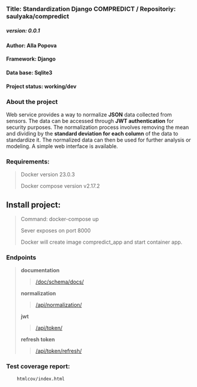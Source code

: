### **Title: Standardization Django COMPREDICT** / Repositoriy: saulyaka/compredict
##### **version:** 0.0.1
#### **Author:** Alla Popova
#### **Framework:** Django
#### **Data base:** Sqlite3
#### **Project status:** working/dev
### **About the project**
Web service provides a way to normalize **JSON** data collected from sensors. The data can be accessed through **JWT authentication** for security purposes. The normalization process involves removing the mean and dividing by the **standard deviation for each column** of the data to standardize it. The normalized data can then be used for further analysis or modeling. A simple web interface is available.
### **Requirements:**
> Docker version 23.0.3
>
> Docker compose version v2.17.2
## **Install project:**
> Command: docker-compose up
>
> Sever exposes on port 8000
>
> Docker will create image compredict_app and start container app.
### **Endpoints**
> **documentation**
>> [/doc/schema/docs/](http:localhost:8000/doc/schema/docs/)
>
> **normalization**
>> [/api/normalization/](http:localhost:8000/api/normalization/)
>
> **jwt**
>> [/api/token/](http:localhost:8000/api/deviation/)
>
> **refresh token**
>> [/api/token/refresh/](http:localhost:8000//api/token/refresh/)
### **Test coverage report:**
        htmlcov/index.html